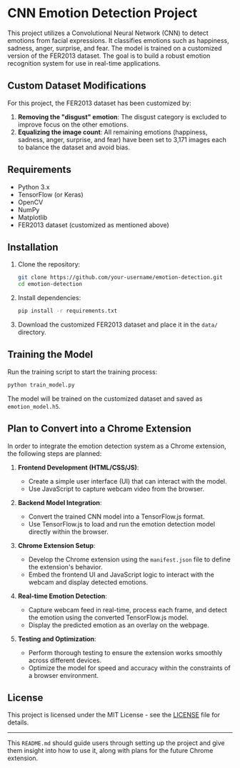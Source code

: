 

# CNN Emotion Detection Project

This project utilizes a Convolutional Neural Network (CNN) to detect emotions from facial expressions. It classifies emotions such as happiness, sadness, anger, surprise, and fear. The model is trained on a customized version of the FER2013 dataset. The goal is to build a robust emotion recognition system for use in real-time applications.

## Custom Dataset Modifications

For this project, the FER2013 dataset has been customized by:

1. **Removing the "disgust" emotion**: The disgust category is excluded to improve focus on the other emotions.
2. **Equalizing the image count**: All remaining emotions (happiness, sadness, anger, surprise, and fear) have been set to 3,171 images each to balance the dataset and avoid bias.

## Requirements

- Python 3.x
- TensorFlow (or Keras)
- OpenCV
- NumPy
- Matplotlib
- FER2013 dataset (customized as mentioned above)

## Installation

1. Clone the repository:
    ```bash
    git clone https://github.com/your-username/emotion-detection.git
    cd emotion-detection
    ```

2. Install dependencies:
    ```bash
    pip install -r requirements.txt
    ```

3. Download the customized FER2013 dataset and place it in the `data/` directory.

## Training the Model

Run the training script to start the training process:
```bash
python train_model.py
```

The model will be trained on the customized dataset and saved as `emotion_model.h5`.

## Plan to Convert into a Chrome Extension

In order to integrate the emotion detection system as a Chrome extension, the following steps are planned:

1. **Frontend Development (HTML/CSS/JS)**:
    - Create a simple user interface (UI) that can interact with the model.
    - Use JavaScript to capture webcam video from the browser.

2. **Backend Model Integration**:
    - Convert the trained CNN model into a TensorFlow.js format.
    - Use TensorFlow.js to load and run the emotion detection model directly within the browser.

3. **Chrome Extension Setup**:
    - Develop the Chrome extension using the `manifest.json` file to define the extension's behavior.
    - Embed the frontend UI and JavaScript logic to interact with the webcam and display detected emotions.

4. **Real-time Emotion Detection**:
    - Capture webcam feed in real-time, process each frame, and detect the emotion using the converted TensorFlow.js model.
    - Display the predicted emotion as an overlay on the webpage.

5. **Testing and Optimization**:
    - Perform thorough testing to ensure the extension works smoothly across different devices.
    - Optimize the model for speed and accuracy within the constraints of a browser environment.

## License

This project is licensed under the MIT License - see the [LICENSE](LICENSE) file for details.

---

This `README.md` should guide users through setting up the project and give them insight into how to use it, along with plans for the future Chrome extension.
